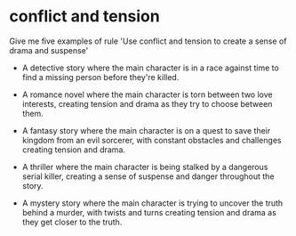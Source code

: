 # conflict and tension

Give me five examples of rule 'Use conflict and tension to create a sense of drama and suspense'

- A detective story where the main character is in a race against time to find a missing person before they're killed.

- A romance novel where the main character is torn between two love interests, creating tension and drama as they try to choose between them.

- A fantasy story where the main character is on a quest to save their kingdom from an evil sorcerer, with constant obstacles and challenges creating tension and drama.

- A thriller where the main character is being stalked by a dangerous serial killer, creating a sense of suspense and danger throughout the story.

- A mystery story where the main character is trying to uncover the truth behind a murder, with twists and turns creating tension and drama as they get closer to the truth.